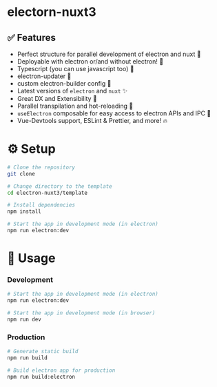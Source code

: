 # electorn-nuxt3



## ✅ Features

-   Perfect structure for parallel development of electron and nuxt 🏢
-   Deployable with electron or/and without electron! 🎩
-   Typescript (you can use javascript too) 📍
-   electron-updater 🎉
-   custom electron-builder config 🚀
-   Latest versions of `electron` and `nuxt` ✨
-   Great DX and Extensibility 🍕
-   Parallel transpilation and hot-reloading 🧪
-   `useElectron` composable for easy access to electron APIs and IPC 🎨
-   Vue-Devtools support, ESLint & Prettier, and more! 🔥

# ⚙️ Setup 

```bash
# Clone the repository
git clone 

# Change directory to the template
cd electron-nuxt3/template

# Install dependencies
npm install

# Start the app in development mode (in electron)
npm run electron:dev
```

# 📡 Usage

### Development

```bash
# Start the app in development mode (in electron)
npm run electron:dev

# Start the app in development mode (in browser)
npm run dev
```

### Production

```bash
# Generate static build
npm run build

# Build electron app for production
npm run build:electron
```